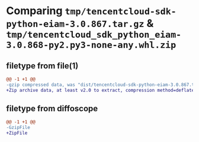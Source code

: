 # Comparing `tmp/tencentcloud-sdk-python-eiam-3.0.867.tar.gz` & `tmp/tencentcloud_sdk_python_eiam-3.0.868-py2.py3-none-any.whl.zip`

## filetype from file(1)

```diff
@@ -1 +1 @@
-gzip compressed data, was "dist/tencentcloud-sdk-python-eiam-3.0.867.tar", last modified: Wed Apr  5 16:29:11 2023, max compression
+Zip archive data, at least v2.0 to extract, compression method=deflate
```

## filetype from diffoscope

```diff
@@ -1 +1 @@
-GzipFile
+ZipFile
```

